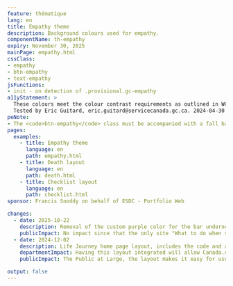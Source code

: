 ```yaml
---
feature: thématique
lang: en
title: Empathy theme
description: Background colours used for empathy.
componentName: th-empathy
expiry: November 30, 2025
mainPage: empathy.html
cssClass:
- empathy
- btn-empathy
- text-empathy
jsFunctions:
- init - on detection of .provisional.gc-empathy
a11yStatement: >
  These colours meet the colour contrast requirements as outlined in WCAG 2.1 AA Success Criterion 1.4.3: Contrast (Minimum). After validation using WebAIM online contrast checker, I can certified that the color matches used in this thematic are meeting a contrast ratio of at least 4.5:1 for normal text and 3:1 for large text and also a contrast ratio of at least 3:1 for graphics and user interface components. I did my due diligence and to knowledge and from my understanding, all elements of this thematic are meeting WCAG 2.1 AA standards.
  Tested by Eric Guitard, eric.guitard@servicecanada.gc.ca. 2024-04-30.
peNote:
- The <code>btn-empathy</code> class must be accompanied with a fall back button class such as <code>btn-default</code> or <code>btn-primary</code>.
pages:
  examples:
    - title: Empathy theme
      language: en
      path: empathy.html
    - title: Death layout
      language: en
      path: death.html
    - title: Checklist layout
      language: en
      path: checklist.html
sponsor: Francis Snoddy on behalf of ESDC - Portfolio Web

changes:
  - date: 2025-10-22
    description: Removal of the custom purple color for the bar underneath the main title H1 of the thematic. The coporate red color will now be applied on page load. This is to aligned with TBS/DTO recommendations and directives.   
    publicImpact: No impact since that the only site "What to do when someone dies" make use of this thematic is already using the red underline. 
  - date: 2024-12-02
    description: Life Journey home page layout, includes the code and an example to enable the home page layout to be used by current and future Life Journey projects
    departmentImpact: Having this layout integrated will allow Canada.ca to have a more streamlined and consistent theme throughout the Journey Labs projects. Currently the pages that make use of this layout have it hardcoded into the page
    publicImpact: The Public at Large, the layout makes it easy for users to know that they are currently on a Journey Labs project page

output: false
---
```

